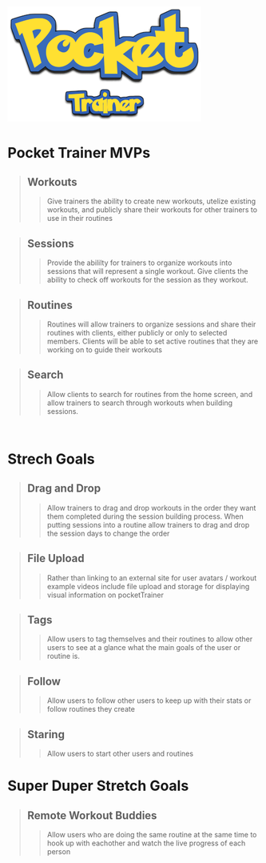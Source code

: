 ## [![PocketTrainer](../Pocket.png)](https://github.com/tamagrijr/pocketTrainer)

# Pocket Trainer MVPs

> ## Workouts
  >> Give trainers the ability to create new workouts, utelize  existing workouts, and publicly share their workouts for other trainers to use in their routines

> ## Sessions
  >> Provide the abililty for trainers to organize workouts into sessions that will represent a single workout. Give clients the ability to check off workouts for the session as they workout.

> ## Routines
  >> Routines will allow trainers to organize sessions and share their routines with clients, either publicly or only to selected members. Clients will be able to set active routines that they are working on to guide their workouts

> ## Search
  >> Allow clients to search for routines from the home screen, and allow trainers to search through workouts when building sessions.

</br>

# Strech Goals

> ## Drag and Drop
  >> Allow trainers to drag and drop workouts in the order they want them completed during the session building process. When putting sessions into a routine allow trainers to drag and drop the session days to change the order

> ## File Upload
  >> Rather than linking to an external site for user avatars / workout example videos include file upload and storage for displaying visual information on pocketTrainer

> ## Tags
 >> Allow users to tag themselves and their routines to allow other users to see at a glance what the main goals of the user or routine is.

> ## Follow
  >> Allow users to follow other users to keep up with their stats or follow routines they create

> ## Staring
  >> Allow users to start other users and routines

# Super Duper Stretch Goals

> ## Remote Workout Buddies
  >> Allow users who are doing the same routine at the same time to hook up with eachother and watch the live progress of each person
